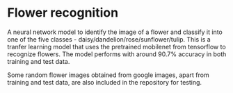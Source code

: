 # Flower recognition

A neural network model to identify the image of a flower and classify it into one of the five classes - daisy/dandelion/rose/sunflower/tulip.
This is a tranfer learning model that uses the pretrained mobilenet from tensorflow to recognize flowers.
The model performs with around 90.7% accuracy in both training and test data.

Some random flower images obtained from google images, apart from training and test data, are also included in the repository for testing.
